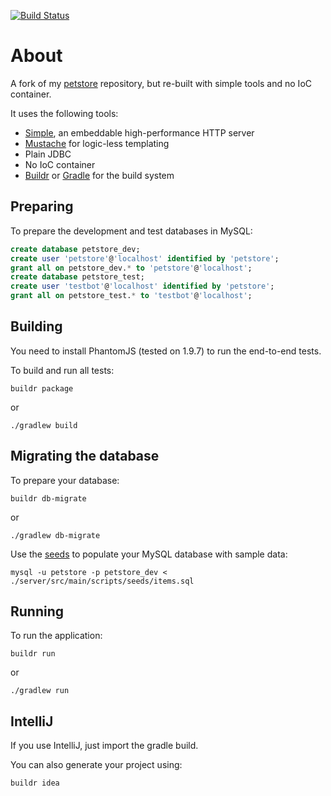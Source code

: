 [![Build Status](https://travis-ci.org/testinfected/simple-petstore.png)](https://travis-ci.org/testinfected/simple-petstore)

# About

A fork of my [petstore](https://github.com/testinfected/petstore) repository, but re-built with simple tools and no IoC container.

It uses the following tools:

- [Simple](http://www.simpleframework.org/), an embeddable high-performance HTTP server
- [Mustache](http://mustache.github.com) for logic-less templating
- Plain JDBC
- No IoC container
- [Buildr](http://buildr.apache.org) or [Gradle](http://www.gradle.org) for the build system

## Preparing

To prepare the development and test databases in MySQL:

```sql
create database petstore_dev;
create user 'petstore'@'localhost' identified by 'petstore';
grant all on petstore_dev.* to 'petstore'@'localhost';
create database petstore_test;
create user 'testbot'@'localhost' identified by 'petstore';
grant all on petstore_test.* to 'testbot'@'localhost';
```

## Building

You need to install PhantomJS (tested on 1.9.7) to run the end-to-end tests.

To build and run all tests:

`buildr package`

or

`./gradlew build`

## Migrating the database

To prepare your database:

`buildr db-migrate`

or

`./gradlew db-migrate`

Use the [seeds](https://github.com/testinfected/simple-petstore/blob/master/server/src/main/scripts/seeds/items.sql) to populate your MySQL database with sample data:

`mysql -u petstore -p petstore_dev < ./server/src/main/scripts/seeds/items.sql`

## Running

To run the application:

`buildr run`

or

`./gradlew run`

## IntelliJ

If you use IntelliJ, just import the gradle build.

You can also generate your project using:

`buildr idea`